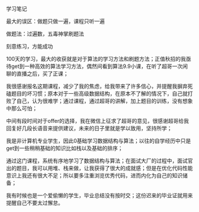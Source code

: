 学习笔记

最大的误区：做题只做一遍，课程只听一遍

做题法：过遍数，五毒神掌刷题法

刻意练习，方能成功

100天的学习，最大的收获就是对于算法的学习方法和刷题方法；正值秋招的我亟待get到一种高效的算法学习方法，偶然间看到算法9.9小课，在听了超哥一次闲聊的直播之后，买了正课；

我很感谢报名这期课程，减少了我的焦虑，给我带来了许多信心，并提醒我摒弃死磕题目的坏习惯；原本对于一些高级数据结构，在原本不了解的情况下，自己就打败了自己，认为很难学；通过课程，通过超哥的讲解，加上题目的训练，没有想象中那么可怕；

中间有段时间对于offer的选择，我在微信上征求了超哥的意见，很感谢超哥给我回复好几段长语音来提供建议，未来的日子里就是学以致用，坚持所学；

我是非计算机专业学生，因此0基础学习数据结构与算法；以往的自学经历中只是get到一些稍稍基础的知识比如栈以及基础的排序；

通过这门课程，系统有序地学习了数据结构与算法；在面试大厂的过程中，面试官出的题目，我可以用堆、栈来做，让我获得了很大的成就感；但是在优化代码性能意识上我还有很大不足；所以要多注重浏览优秀代码，进而内化为自己的知识储备；

我有时候也是一个爱偷懒的学生，毕业总结没有按时交；这份迟来的毕业证就用来提醒自己不要太过懈怠。

